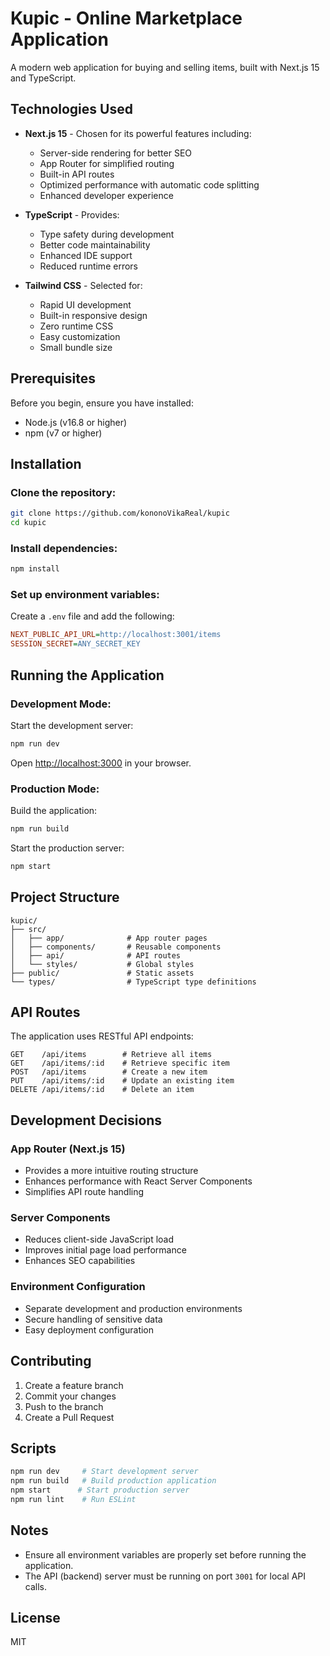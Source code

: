 # Kupic - Online Marketplace Application

A modern web application for buying and selling items, built with Next.js 15 and TypeScript.

## Technologies Used

- **Next.js 15** - Chosen for its powerful features including:

  - Server-side rendering for better SEO
  - App Router for simplified routing
  - Built-in API routes
  - Optimized performance with automatic code splitting
  - Enhanced developer experience

- **TypeScript** - Provides:

  - Type safety during development
  - Better code maintainability
  - Enhanced IDE support
  - Reduced runtime errors

- **Tailwind CSS** - Selected for:
  - Rapid UI development
  - Built-in responsive design
  - Zero runtime CSS
  - Easy customization
  - Small bundle size

## Prerequisites

Before you begin, ensure you have installed:

- Node.js (v16.8 or higher)
- npm (v7 or higher)

## Installation

### Clone the repository:

```bash
git clone https://github.com/kononoVikaReal/kupic
cd kupic
```

### Install dependencies:

```bash
npm install
```

### Set up environment variables:

Create a `.env` file and add the following:

```ini
NEXT_PUBLIC_API_URL=http://localhost:3001/items
SESSION_SECRET=ANY_SECRET_KEY
```

## Running the Application

### Development Mode:

Start the development server:

```bash
npm run dev
```

Open [http://localhost:3000](http://localhost:3000) in your browser.

### Production Mode:

Build the application:

```bash
npm run build
```

Start the production server:

```bash
npm start
```

## Project Structure

```
kupic/
├── src/
│   ├── app/              # App router pages
│   ├── components/       # Reusable components
│   ├── api/              # API routes
│   └── styles/           # Global styles
├── public/               # Static assets
└── types/                # TypeScript type definitions
```

## API Routes

The application uses RESTful API endpoints:

```http
GET    /api/items        # Retrieve all items
GET    /api/items/:id    # Retrieve specific item
POST   /api/items        # Create a new item
PUT    /api/items/:id    # Update an existing item
DELETE /api/items/:id    # Delete an item
```

## Development Decisions

### App Router (Next.js 15)

- Provides a more intuitive routing structure
- Enhances performance with React Server Components
- Simplifies API route handling

### Server Components

- Reduces client-side JavaScript load
- Improves initial page load performance
- Enhances SEO capabilities

### Environment Configuration

- Separate development and production environments
- Secure handling of sensitive data
- Easy deployment configuration

## Contributing

1. Create a feature branch
2. Commit your changes
3. Push to the branch
4. Create a Pull Request

## Scripts

```bash
npm run dev     # Start development server
npm run build   # Build production application
npm start      # Start production server
npm run lint    # Run ESLint
```

## Notes

- Ensure all environment variables are properly set before running the application.
- The API (backend) server must be running on port `3001` for local API calls.

## License

MIT
